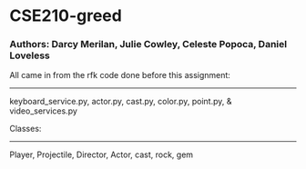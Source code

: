 # CSE210-greed

### Authors: Darcy Merilan, Julie Cowley, Celeste Popoca, Daniel Loveless

All came in from the rfk code done before this assignment: 
***
keyboard_service.py,
actor.py,
cast.py,
color.py,
point.py,
& video_services.py

Classes:
***
Player,
Projectile,
Director,
Actor,
cast,
rock,
gem
